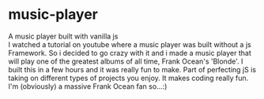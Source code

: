 # music-player
A music player built with vanilla js<br>
I watched a tutorial on youtube where a music player was built without a js Framework. So i decided to go crazy with it and i made a music player that will play one of the
greatest albums of all time, Frank Ocean's 'Blonde'. I built this in a few hours and it was really fun to make. Part of perfecting jS is taking on different types of projects you enjoy.
It makes coding really fun. I'm (obviously) a massive Frank Ocean fan so...:)
